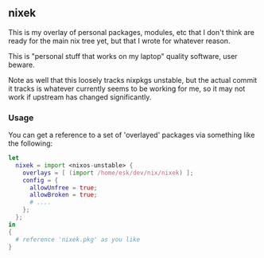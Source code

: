 ## nixek

This is my overlay of personal packages, modules, etc that I don't think are
ready for the main nix tree yet, but that I wrote for whatever reason.

This is "personal stuff that works on my laptop" quality software, user beware.

Note as well that this loosely tracks nixpkgs unstable, but the actual commit
it tracks is whatever currently seems to be working for me, so it may not work
if upstream has changed significantly.

### Usage

You can get a reference to a set of 'overlayed' packages via something like the following:

```nix
let
  nixek = import <nixos-unstable> {
    overlays = [ (import /home/esk/dev/nix/nixek) ];
    config = {
      allowUnfree = true;
      allowBroken = true;
      # ....
    };
  };
in
{
  # reference 'nixek.pkg' as you like
}
```
